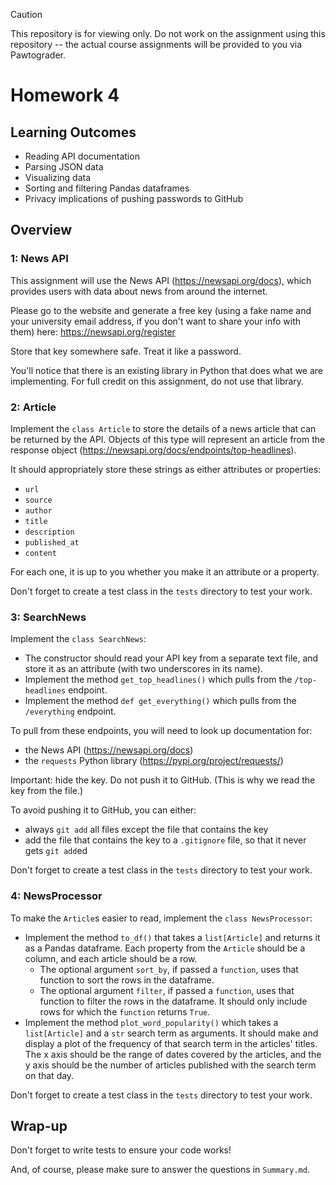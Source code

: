 > [!CAUTION]
> This repository is for viewing only. Do not work on the assignment using this repository -- the actual course assignments will be provided to you via Pawtograder.

# Homework 4

## Learning Outcomes

- Reading API documentation
- Parsing JSON data
- Visualizing data
- Sorting and filtering Pandas dataframes
- Privacy implications of pushing passwords to GitHub

## Overview

### 1: News API

This assignment will use the News API (https://newsapi.org/docs), which provides users with data about news from around the internet.

Please go to the website and generate a free key (using a fake name and your university email address, if you don't want to share your info with them) here: https://newsapi.org/register

Store that key somewhere safe. Treat it like a password.

You'll notice that there is an existing library in Python that does what we are implementing. For full credit on this assignment, do not use that library.

### 2: Article

Implement the `class Article` to store the details of a news article that can be returned by the API.
Objects of this type will represent an article from the response object (https://newsapi.org/docs/endpoints/top-headlines).

It should appropriately store these strings as either attributes or properties:
- `url`
- `source`
- `author`
- `title`
- `description`
- `published_at`
- `content`

For each one, it is up to you whether you make it an attribute or a property.

Don't forget to create a test class in the `tests` directory to test your work.

### 3: SearchNews

Implement the `class SearchNews`:
- The constructor should read your API key from a separate text file, and store it as an attribute (with two underscores in its name).
- Implement the method `get_top_headlines()` which pulls from the `/top-headlines` endpoint.
- Implement the method `def get_everything()` which pulls from the `/everything` endpoint.

To pull from these endpoints, you will need to look up documentation for:
- the News API (https://newsapi.org/docs)
- the `requests` Python library (https://pypi.org/project/requests/)

Important: hide the key. Do not push it to GitHub. (This is why we read the key from the file.)

To avoid pushing it to GitHub, you can either:
- always `git add` all files except the file that contains the key
- add the file that contains the key to a `.gitignore` file, so that it never gets `git add`ed

Don't forget to create a test class in the `tests` directory to test your work.

### 4: NewsProcessor

To make the `Article`s easier to read, implement the `class NewsProcessor`:
- Implement the method `to_df()` that takes a `list[Article]` and returns it as a Pandas dataframe. Each property from the `Article` should be a column, and each article should be a row.
  - The optional argument `sort_by`, if passed a `function`, uses that function to sort the rows in the dataframe.
  - The optional argument `filter`, if passed a `function`, uses that function to filter the rows in the dataframe. It should only include rows for which the `function` returns `True`.
- Implement the method `plot_word_popularity()` which takes a `list[Article]` and a `str` search term as arguments. It should make and display a plot of the frequency of that search term in the articles' titles. The x axis should be the range of dates covered by the articles, and the y axis should be the number of articles published with the search term on that day.

Don't forget to create a test class in the `tests` directory to test your work.

## Wrap-up

Don't forget to write tests to ensure your code works!

And, of course, please make sure to answer the questions in `Summary.md`.
